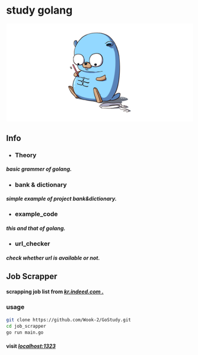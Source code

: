 # study golang
![banner](https://github.com/Wook-2/GoStudy/blob/master/image/banner.jpg?raw=true "banner")
## Info
- ### Theory
##### 	basic grammer of golang.
- ### bank & dictionary
#####	  simple example of project bank&dictionary.
- ### example_code
#####	  this and that of golang.
- ### url_checker
#####	  check whether url is available or not.

## Job Scrapper
#### scrapping job list from *[kr.indeed.com .](http://kr.indeed.com "kr.indeed.com")*
### usage
```bash
git clone https://github.com/Wook-2/GoStudy.git
cd job_scrapper
go run main.go
```
#### visit *[localhost:1323](https://localhost:1323 "localhost:1323")* 
